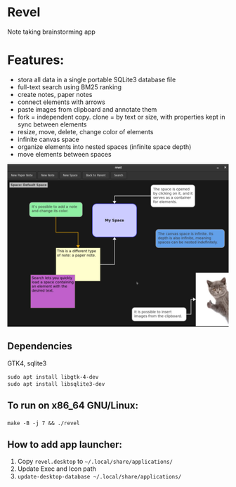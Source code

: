 # Revel

Note taking brainstorming app

# Features:

* stora all data in a single portable SQLite3 database file
* full-text search using BM25 ranking
* create notes, paper notes
* connect elements with arrows
* paste images from clipboard and annotate them
* fork = independent copy. clone = by text or size, with properties kept in sync between elements
* resize, move, delete, change color of elements
* infinite canvas space
* organize elements into nested spaces (infinite space depth)
* move elements between spaces

![Revel Image](photo_2025-09-11_15-13-26.jpg)

## Dependencies

GTK4, sqlite3

```
sudo apt install libgtk-4-dev
sudo apt install libsqlite3-dev
```

## To run on x86_64 GNU/Linux:

`make -B -j 7 && ./revel`

## How to add app launcher:

1. Copy `revel.desktop` to `~/.local/share/applications/`  
2. Update Exec and Icon path  
3. `update-desktop-database ~/.local/share/applications/`  

